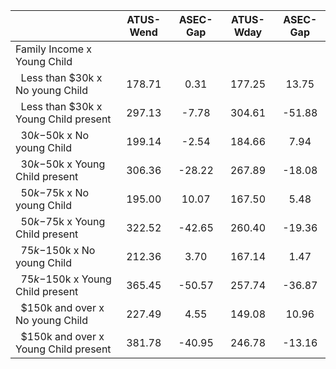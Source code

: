 
|                      |    ATUS-Wend |     ASEC-Gap |    ATUS-Wday |     ASEC-Gap |
| -------------------- | :----------: | :----------: | :----------: | :----------: |
| Family Income x Young Child |              |              |              |              |
| &nbsp;&nbsp;Less than $30k x No young Child |       178.71 |         0.31 |       177.25 |        13.75 |
| &nbsp;&nbsp;Less than $30k x Young Child present |       297.13 |        -7.78 |       304.61 |       -51.88 |
| &nbsp;&nbsp;$30k-$50k x No young Child |       199.14 |        -2.54 |       184.66 |         7.94 |
| &nbsp;&nbsp;$30k-$50k x Young Child present |       306.36 |       -28.22 |       267.89 |       -18.08 |
| &nbsp;&nbsp;$50k-$75k x No young Child |       195.00 |        10.07 |       167.50 |         5.48 |
| &nbsp;&nbsp;$50k-$75k x Young Child present |       322.52 |       -42.65 |       260.40 |       -19.36 |
| &nbsp;&nbsp;$75k-$150k x No young Child |       212.36 |         3.70 |       167.14 |         1.47 |
| &nbsp;&nbsp;$75k-$150k x Young Child present |       365.45 |       -50.57 |       257.74 |       -36.87 |
| &nbsp;&nbsp;$150k and over x No young Child |       227.49 |         4.55 |       149.08 |        10.96 |
| &nbsp;&nbsp;$150k and over x Young Child present |       381.78 |       -40.95 |       246.78 |       -13.16 |

